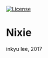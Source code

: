 [![License](https://img.shields.io/badge/license-AGPL%203.0-blue.svg)](LICENSE)

Nixie
=====

inkyu lee, 2017
